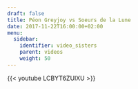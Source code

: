 ```yaml
---
draft: false
title: Péon Greyjoy vs Soeurs de la Lune
date: 2017-11-22T16:00:00+02:00
menu:
  sidebar:
    identifier: video_sisters
    parent: videos
    weight: 50
---
```


{{< youtube LCBYT6ZUlXU >}}
